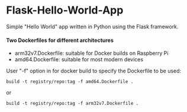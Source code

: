 # Flask-Hello-World-App
Simple "Hello World" app written in Python using the Flask framework.

#### Two Dockerfiles for different architectures
+ arm32v7.Dockerfile: suitable for Docker builds on Raspberry Pi
+ amd64.Dockerfile: suitable for most modern devices

User "-f" option in for docker build to specify the Dockerfile to be used:
```shell
build -t registry/repo:tag -f amd64.Dockerfile .
```
or
```shell
build -t registry/repo:tag -f arm32v7.Dockerfile .
```